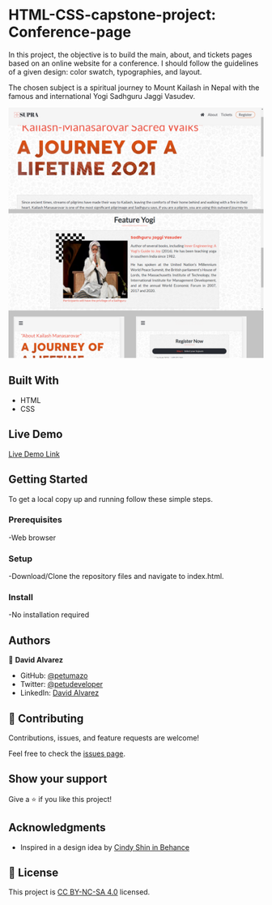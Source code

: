 # HTML-CSS-capstone-project: Conference-page

In this project, the objective is to build the main, about, and tickets pages based on an online website for a conference. I should follow the guidelines of a given design: color swatch, typographies, and layout.

The chosen subject is a spiritual journey to Mount Kailash in Nepal with the famous and international Yogi Sadhguru Jaggi Vasudev.

![screenshot](images/project-screenshot.png)


## Built With

- HTML
- CSS


## Live Demo

[Live Demo Link](https://petumazo.github.io/Capstone-project-Conference-page/)


## Getting Started

To get a local copy up and running follow these simple steps.

### Prerequisites

-Web browser

### Setup

-Download/Clone the repository files and navigate to index.html.

### Install

-No installation required


## Authors

👤 **David Alvarez**

- GitHub: [@petumazo](https://github.com/petumazo)
- Twitter: [@petudeveloper](https://twitter.com/petudeveloper)
- LinkedIn: [David Alvarez](https://www.linkedin.com/in/david-alvarez-mazzo-777712143/)


## 🤝 Contributing

Contributions, issues, and feature requests are welcome!

Feel free to check the [issues page](https://github.com/petumazo/Capstone-project-Conference-page/issues).


## Show your support

Give a ⭐️ if you like this project!


## Acknowledgments

- Inspired in a design idea by [Cindy Shin in Behance](https://www.behance.net/adagio07)


## 📝 License

This project is [CC BY-NC-SA 4.0](LICENSE.md) licensed.
